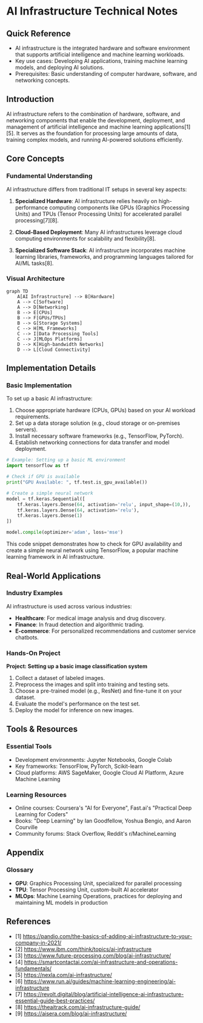 # AI Infrastructure Technical Notes

<!-- ![A detailed illustration depicting various components of AI infrastructure, including hardware like GPUs and CPUs, software frameworks, data storage systems, and networking elements, all interconnected to form a cohesive system](#) -->

## Quick Reference
- AI infrastructure is the integrated hardware and software environment that supports artificial intelligence and machine learning workloads.
- Key use cases: Developing AI applications, training machine learning models, and deploying AI solutions.
- Prerequisites: Basic understanding of computer hardware, software, and networking concepts.

## Introduction

AI infrastructure refers to the combination of hardware, software, and networking components that enable the development, deployment, and management of artificial intelligence and machine learning applications[1][5]. It serves as the foundation for processing large amounts of data, training complex models, and running AI-powered solutions efficiently.

## Core Concepts

### Fundamental Understanding

AI infrastructure differs from traditional IT setups in several key aspects:

1. **Specialized Hardware**: AI infrastructure relies heavily on high-performance computing components like GPUs (Graphics Processing Units) and TPUs (Tensor Processing Units) for accelerated parallel processing[7][8].

2. **Cloud-Based Deployment**: Many AI infrastructures leverage cloud computing environments for scalability and flexibility[8].

3. **Specialized Software Stack**: AI infrastructure incorporates machine learning libraries, frameworks, and programming languages tailored for AI/ML tasks[8].

### Visual Architecture

```mermaid
graph TD
    A[AI Infrastructure] --> B[Hardware]
    A --> C[Software]
    A --> D[Networking]
    B --> E[CPUs]
    B --> F[GPUs/TPUs]
    B --> G[Storage Systems]
    C --> H[ML Frameworks]
    C --> I[Data Processing Tools]
    C --> J[MLOps Platforms]
    D --> K[High-bandwidth Networks]
    D --> L[Cloud Connectivity]
```

## Implementation Details

### Basic Implementation

To set up a basic AI infrastructure:

1. Choose appropriate hardware (CPUs, GPUs) based on your AI workload requirements.
2. Set up a data storage solution (e.g., cloud storage or on-premises servers).
3. Install necessary software frameworks (e.g., TensorFlow, PyTorch).
4. Establish networking connections for data transfer and model deployment.

```python
# Example: Setting up a basic ML environment
import tensorflow as tf

# Check if GPU is available
print("GPU Available: ", tf.test.is_gpu_available())

# Create a simple neural network
model = tf.keras.Sequential([
    tf.keras.layers.Dense(64, activation='relu', input_shape=(10,)),
    tf.keras.layers.Dense(64, activation='relu'),
    tf.keras.layers.Dense(1)
])

model.compile(optimizer='adam', loss='mse')
```

This code snippet demonstrates how to check for GPU availability and create a simple neural network using TensorFlow, a popular machine learning framework in AI infrastructure.

## Real-World Applications

### Industry Examples

AI infrastructure is used across various industries:

- **Healthcare**: For medical image analysis and drug discovery.
- **Finance**: In fraud detection and algorithmic trading.
- **E-commerce**: For personalized recommendations and customer service chatbots.

### Hands-On Project

**Project: Setting up a basic image classification system**

1. Collect a dataset of labeled images.
2. Preprocess the images and split into training and testing sets.
3. Choose a pre-trained model (e.g., ResNet) and fine-tune it on your dataset.
4. Evaluate the model's performance on the test set.
5. Deploy the model for inference on new images.

## Tools & Resources

### Essential Tools

- Development environments: Jupyter Notebooks, Google Colab
- Key frameworks: TensorFlow, PyTorch, Scikit-learn
- Cloud platforms: AWS SageMaker, Google Cloud AI Platform, Azure Machine Learning

### Learning Resources

- Online courses: Coursera's "AI for Everyone", Fast.ai's "Practical Deep Learning for Coders"
- Books: "Deep Learning" by Ian Goodfellow, Yoshua Bengio, and Aaron Courville
- Community forums: Stack Overflow, Reddit's r/MachineLearning

## Appendix

### Glossary

- **GPU**: Graphics Processing Unit, specialized for parallel processing
- **TPU**: Tensor Processing Unit, custom-built AI accelerator
- **MLOps**: Machine Learning Operations, practices for deploying and maintaining ML models in production

## References

- [1] https://pandio.com/the-basics-of-adding-ai-infrastructure-to-your-company-in-2021/
- [2] https://www.ibm.com/think/topics/ai-infrastructure
- [3] https://www.future-processing.com/blog/ai-infrastructure/
- [4] https://smartcontactai.com/ai-infrastructure-and-operations-fundamentals/
- [5] https://nexla.com/ai-infrastructure/
- [6] https://www.run.ai/guides/machine-learning-engineering/ai-infrastructure
- [7] https://revolt.digital/blog/artificial-intelligence-ai-infrastructure-essential-guide-best-practices/
- [8] https://theaitrack.com/ai-infrastructure-guide/
- [9] https://aisera.com/blog/ai-infrastructure/
